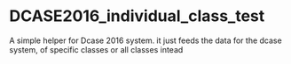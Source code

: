 # DCASE2016_individual_class_test
A simple helper for Dcase 2016 system. it just feeds the data for the dcase system, of specific classes or all classes intead
